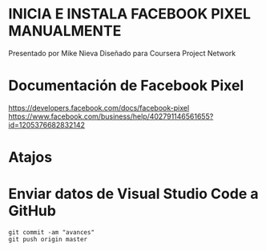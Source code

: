 
# INICIA E INSTALA FACEBOOK PIXEL MANUALMENTE

Presentado por Mike Nieva
Diseñado para Coursera Project Network

# Documentación de Facebook Pixel

https://developers.facebook.com/docs/facebook-pixel
https://www.facebook.com/business/help/402791146561655?id=1205376682832142

# Atajos

# Enviar datos de Visual Studio Code a GitHub

```
git commit -am "avances"
git push origin master
```